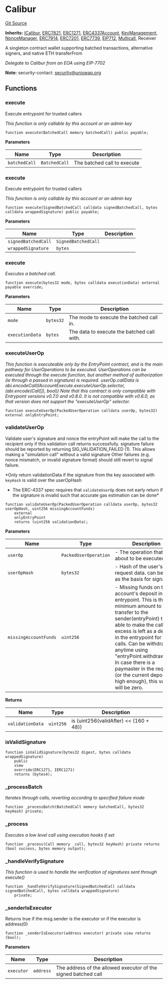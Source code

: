 # Calibur
[Git Source](https://github.com/Uniswap/minimal-delegation/blob/8189d62a80ed3ac2bd308849641dca52350f024a/src/Calibur.sol)

**Inherits:**
[ICalibur](/src/interfaces/ICalibur.sol/interface.ICalibur.md), [ERC7821](/src/ERC7821.sol/abstract.ERC7821.md), [ERC1271](/src/ERC1271.sol/abstract.ERC1271.md), [ERC4337Account](/src/ERC4337Account.sol/abstract.ERC4337Account.md), [KeyManagement](/src/KeyManagement.sol/abstract.KeyManagement.md), [NonceManager](/src/NonceManager.sol/abstract.NonceManager.md), [ERC7914](/src/ERC7914.sol/abstract.ERC7914.md), [ERC7201](/src/ERC7201.sol/contract.ERC7201.md), [ERC7739](/src/ERC7739.sol/abstract.ERC7739.md), [EIP712](/src/EIP712.sol/contract.EIP712.md), [Multicall](/src/Multicall.sol/abstract.Multicall.md), Receiver

A singleton contract wallet supporting batched transactions, alternative signers, and native ETH transferFrom

*Delegate to Calibur from an EOA using EIP-7702*

**Note:**
security-contact: security@uniswap.org


## Functions
### execute

Execute entrypoint for trusted callers

*This function is only callable by this account or an admin key*


```solidity
function execute(BatchedCall memory batchedCall) public payable;
```
**Parameters**

|Name|Type|Description|
|----|----|-----------|
|`batchedCall`|`BatchedCall`|The batched call to execute|


### execute

Execute entrypoint for trusted callers

*This function is only callable by this account or an admin key*


```solidity
function execute(SignedBatchedCall calldata signedBatchedCall, bytes calldata wrappedSignature) public payable;
```
**Parameters**

|Name|Type|Description|
|----|----|-----------|
|`signedBatchedCall`|`SignedBatchedCall`||
|`wrappedSignature`|`bytes`||


### execute

*Executes a batched call.*


```solidity
function execute(bytes32 mode, bytes calldata executionData) external payable override;
```
**Parameters**

|Name|Type|Description|
|----|----|-----------|
|`mode`|`bytes32`|The mode to execute the batched call in.|
|`executionData`|`bytes`|The data to execute the batched call with.|


### executeUserOp

*This function is executeable only by the EntryPoint contract, and is the main pathway for UserOperations to be executed.
UserOperations can be executed through the execute function, but another method of authorization (ie through a passed in signature) is required.
userOp.callData is abi.encodeCall(IAccountExecute.executeUserOp.selector, (abi.encode(Call[]), bool))
Note that this contract is only compatible with Entrypoint versions v0.7.0 and v0.8.0. It is not compatible with v0.6.0, as that version does not support the "executeUserOp" selector.*


```solidity
function executeUserOp(PackedUserOperation calldata userOp, bytes32) external onlyEntryPoint;
```

### validateUserOp

Validate user's signature and nonce
the entryPoint will make the call to the recipient only if this validation call returns successfully.
signature failure should be reported by returning SIG_VALIDATION_FAILED (1).
This allows making a "simulation call" without a valid signature
Other failures (e.g. nonce mismatch, or invalid signature format) should still revert to signal failure.

*Only return validationData if the signature from the key associated with `keyHash` is valid over the userOpHash
- The ERC-4337 spec requires that `validateUserOp` does not early return if the signature is invalid such that accurate gas estimation can be done*


```solidity
function validateUserOp(PackedUserOperation calldata userOp, bytes32 userOpHash, uint256 missingAccountFunds)
    external
    onlyEntryPoint
    returns (uint256 validationData);
```
**Parameters**

|Name|Type|Description|
|----|----|-----------|
|`userOp`|`PackedUserOperation`|             - The operation that is about to be executed.|
|`userOpHash`|`bytes32`|         - Hash of the user's request data. can be used as the basis for signature.|
|`missingAccountFunds`|`uint256`|- Missing funds on the account's deposit in the entrypoint. This is the minimum amount to transfer to the sender(entryPoint) to be able to make the call. The excess is left as a deposit in the entrypoint for future calls. Can be withdrawn anytime using "entryPoint.withdrawTo()". In case there is a paymaster in the request (or the current deposit is high enough), this value will be zero.|

**Returns**

|Name|Type|Description|
|----|----|-----------|
|`validationData`|`uint256`|is (uint256(validAfter) << (160 + 48)) | (uint256(validUntil) << 160) | (isValid ? 0 : 1) - `validAfter` is always 0.|


### isValidSignature


```solidity
function isValidSignature(bytes32 digest, bytes calldata wrappedSignature)
    public
    view
    override(ERC1271, IERC1271)
    returns (bytes4);
```

### _processBatch

*Iterates through calls, reverting according to specified failure mode*


```solidity
function _processBatch(BatchedCall memory batchedCall, bytes32 keyHash) private;
```

### _process

*Executes a low level call using execution hooks if set*


```solidity
function _process(Call memory _call, bytes32 keyHash) private returns (bool success, bytes memory output);
```

### _handleVerifySignature

*This function is used to handle the verification of signatures sent through execute()*


```solidity
function _handleVerifySignature(SignedBatchedCall calldata signedBatchedCall, bytes calldata wrappedSignature)
    private;
```

### _senderIsExecutor

Returns true if the msg.sender is the executor or if the executor is address(0)


```solidity
function _senderIsExecutor(address executor) private view returns (bool);
```
**Parameters**

|Name|Type|Description|
|----|----|-----------|
|`executor`|`address`|The address of the allowed executor of the signed batched call|


